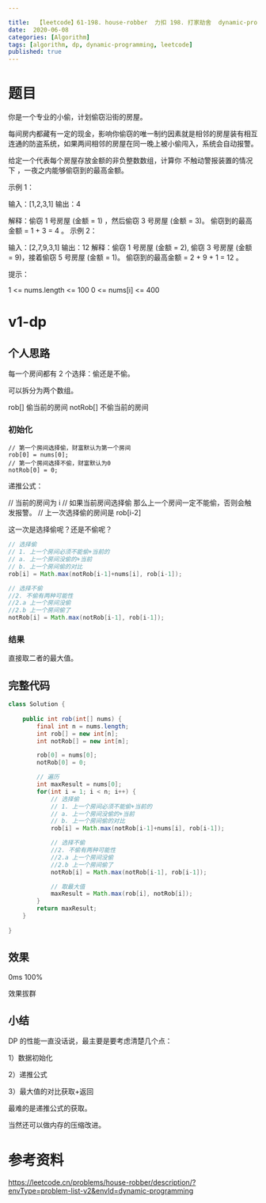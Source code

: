 ```yaml
---

title:  【leetcode】61-198. house-robber  力扣 198. 打家劫舍  dynamic-programming
date:  2020-06-08
categories: [Algorithm]
tags: [algorithm, dp, dynamic-programming, leetcode]
published: true
---
```


# 题目

你是一个专业的小偷，计划偷窃沿街的房屋。

每间房内都藏有一定的现金，影响你偷窃的唯一制约因素就是相邻的房屋装有相互连通的防盗系统，如果两间相邻的房屋在同一晚上被小偷闯入，系统会自动报警。

给定一个代表每个房屋存放金额的非负整数数组，计算你 不触动警报装置的情况下 ，一夜之内能够偷窃到的最高金额。

示例 1：

输入：[1,2,3,1]
输出：4

解释：偷窃 1 号房屋 (金额 = 1) ，然后偷窃 3 号房屋 (金额 = 3)。
     偷窃到的最高金额 = 1 + 3 = 4 。
示例 2：

输入：[2,7,9,3,1]
输出：12
解释：偷窃 1 号房屋 (金额 = 2), 偷窃 3 号房屋 (金额 = 9)，接着偷窃 5 号房屋 (金额 = 1)。
     偷窃到的最高金额 = 2 + 9 + 1 = 12 。
 

提示：

1 <= nums.length <= 100
0 <= nums[i] <= 400

# v1-dp

## 个人思路

每一个房间都有 2 个选择：偷还是不偷。

可以拆分为两个数组。

rob[] 偷当前的房间
notRob[] 不偷当前的房间


### 初始化

```
// 第一个房间选择偷，财富默认为第一个房间
rob[0] = nums[0];
// 第一个房间选择不偷，财富默认为0
notRob[0] = 0;
```

递推公式：

// 当前的房间为 i
// 如果当前房间选择偷 那么上一个房间一定不能偷，否则会触发报警。 
// 上一次选择偷的房间是 rob[i-2] 

这一次是选择偷呢？还是不偷呢？

```java
// 选择偷
// 1. 上一个房间必须不能偷+当前的
// a. 上一个房间没偷的+当前 
// b. 上一个房间偷的对比  
rob[i] = Math.max(notRob[i-1]+nums[i], rob[i-1]);

// 选择不偷
//2. 不偷有两种可能性
//2.a 上一个房间没偷
//2.b 上一个房间偷了
notRob[i] = Math.max(notRob[i-1], rob[i-1]);
```

### 结果

直接取二者的最大值。


## 完整代码

```java
class Solution {
    
    public int rob(int[] nums) {
        final int n = nums.length;
        int rob[] = new int[n];
        int notRob[] = new int[n];

        rob[0] = nums[0];
        notRob[0] = 0;

        // 遍历
        int maxResult = nums[0];
        for(int i = 1; i < n; i++) {
            // 选择偷
            // 1. 上一个房间必须不能偷+当前的
            // a. 上一个房间没偷的+当前
            // b. 上一个房间偷的对比
            rob[i] = Math.max(notRob[i-1]+nums[i], rob[i-1]);

            // 选择不偷
            //2. 不偷有两种可能性
            //2.a 上一个房间没偷
            //2.b 上一个房间偷了
            notRob[i] = Math.max(notRob[i-1], rob[i-1]);

            // 取最大值
            maxResult = Math.max(rob[i], notRob[i]);
        }
        return maxResult;
    }
    
}
```

## 效果

0ms 100%

效果拔群

## 小结 

DP 的性能一直没话说，最主要是要考虑清楚几个点：

1）数据初始化

2）递推公式

3）最大值的对比获取+返回

最难的是递推公式的获取。

当然还可以做内存的压缩改进。

# 参考资料

https://leetcode.cn/problems/house-robber/description/?envType=problem-list-v2&envId=dynamic-programming

